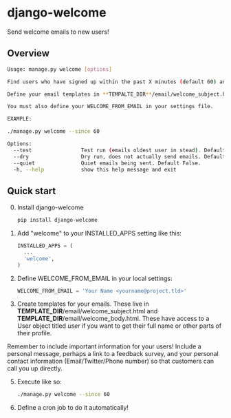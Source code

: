 django-welcome
==============

Send welcome emails to new users!

Overview
---------

```bash
Usage: manage.py welcome [options] 

Find users who have signed up within the past X minutes (default 60) and email them.

Define your email templates in **TEMPALTE_DIR**/email/welcome_subject.html and **TEMPALTE_DIR**/email/welcome_body.html

You must also define your WELCOME_FROM_EMAIL in your settings file.

EXAMPLE:

./manage.py welcome --since 60

Options:
  --test                Test run (emails oldest user in stead). Default False.
  --dry                 Dry run, does not actually send emails. Default False.
  --quiet               Quiet emails being sent. Default False.
  -h, --help            show this help message and exit
```

Quick start
------------

0. Install django-welcome

    ```python
    pip install django-welcome
    ```

1. Add "welcome" to your INSTALLED_APPS setting like this:

    ```python
    INSTALLED_APPS = (
      ...
      'welcome',
    )
    ```

3. Define WELCOME_FROM_EMAIL in your local settings:

    ```python
    WELCOME_FROM_EMAIL = 'Your Name <yourname@project.tld>'
    ```

4. Create templates for your emails. These live in **TEMPLATE_DIR**/email/welcome_subject.html and **TEMPLATE_DIR**/email/welcome_body.html. These have access to a User object titled _user_ if you want to get their full name or other parts of their profile.

Remember to include important information for your users! Include a personal message, perhaps a link to a feedback survey, and your personal contact information (Email/Twitter/Phone number) so that customers can call you up directly.

5. Execute like so:

    ```bash
    ./manage.py welcome --since 60
    ```

6. Define a cron job to do it automatically!